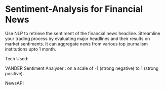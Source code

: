 # Sentiment-Analysis for Financial News
Use NLP to retrieve the sentiment of the financial news headline. Streamline your trading process by evaluating major headlines and their results on market sentiments. It can aggregate news from various top journalism institutions upto 1 month.


Tech Used:         

VANDER Sentiment Analyser : on a scale of -1 (strong negative) to 1 (strong positive).          

NewsAPI
